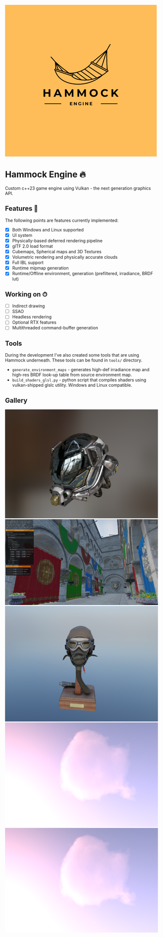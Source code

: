 ![Hammock Engine Logo](https://raw.githubusercontent.com/elliahu/HammockEngine/master/docs/img/hammock-engine-logo.png)

# Hammock Engine 🔥

Custom c++23 game engine using Vulkan - the next generation graphics API.

## Features 🚀

The following points are features currently implemented:

- [x] Both Windows and Linux supported
- [x] UI system
- [x] Physically-based deferred rendering pipeline
- [x] glTF 2.0 load format
- [x] Cubemaps, Spherical maps and 3D Textures
- [x] Volumetric rendering and physically accurate clouds
- [x] Full IBL support
- [x] Runtime mipmap generation
- [x] Runtime/Offline environment, generation (prefiltered, irradiance, BRDF lut)

## Working on ⏱

- [ ] Indirect drawing
- [ ] SSAO
- [ ] Headless rendering
- [ ] Optional RTX features
- [ ] Multithreaded command-buffer generation

## Tools

During the development I've also created some tools that are using Hammock underneath. These tools can be found in
`tools/` directory.

- `generate_environment_maps` - generates high-def irradiance map and high-res BRDF look-up table from source
  environment
  map.
- `build_shaders_glsl.py` - python script that compiles shaders using vulkan-shipped glslc utility. Windows and Linux compatible.

## Gallery

![img](https://raw.githubusercontent.com/elliahu/HammockEngine/master/docs/img/IBL.png)
![img](https://raw.githubusercontent.com/elliahu/HammockEngine/master/docs/img/sponza.png)
![img](https://raw.githubusercontent.com/elliahu/HammockEngine/master/docs/img/helmet.png)
![img](https://raw.githubusercontent.com/elliahu/HammockEngine/master/docs/img/cloud.png)
![img](https://raw.githubusercontent.com/elliahu/HammockEngine/master/docs/img/cloud.png)


